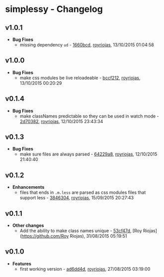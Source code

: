 
# simplessy - Changelog
## v1.0.1
- **Bug Fixes**
  - missing dependency `ud` - [1660bcd]( https://github.com/royriojas/simplessy/commit/1660bcd ), [royriojas](https://github.com/royriojas), 13/10/2015 01:04:58

    
## v1.0.0
- **Bug Fixes**
  - make css modules be live reloadeable - [bccf212]( https://github.com/royriojas/simplessy/commit/bccf212 ), [royriojas](https://github.com/royriojas), 13/10/2015 00:20:29

    
## v0.1.4
- **Bug Fixes**
  - make classNames predictable so they can be used in watch mode - [2d70382]( https://github.com/royriojas/simplessy/commit/2d70382 ), [royriojas](https://github.com/royriojas), 12/10/2015 23:43:34

    
## v0.1.3
- **Bug Fixes**
  - make sure files are always parsed - [64229a8]( https://github.com/royriojas/simplessy/commit/64229a8 ), [royriojas](https://github.com/royriojas), 12/10/2015 21:40:40

    
## v0.1.2
- **Enhancements**
  - files that ends in `.m.less` are parsed as css modules files that support less - [3846304]( https://github.com/royriojas/simplessy/commit/3846304 ), [royriojas](https://github.com/royriojas), 15/09/2015 20:27:43

    
## v0.1.1
- **Other changes**
  - Add the ability to make class names unique - [53cf47d]( https://github.com/royriojas/simplessy/commit/53cf47d ), [Roy Riojas](https://github.com/Roy Riojas), 31/08/2015 05:19:51

    
## v0.1.0
- **Features**
  - first working version - [ad6dd4d]( https://github.com/royriojas/simplessy/commit/ad6dd4d ), [royriojas](https://github.com/royriojas), 27/08/2015 03:19:00

    
